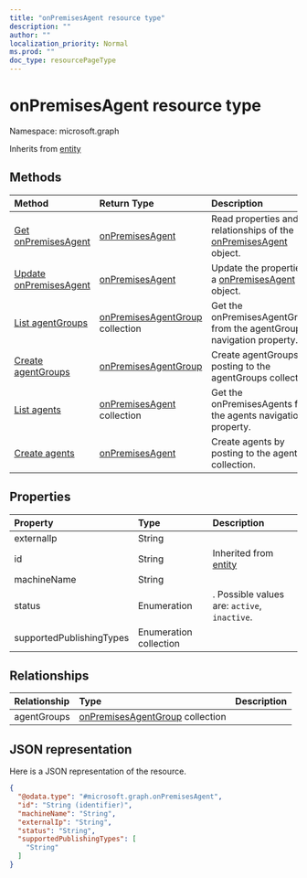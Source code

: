 ```yaml
---
title: "onPremisesAgent resource type"
description: ""
author: ""
localization_priority: Normal
ms.prod: ""
doc_type: resourcePageType
---
```


# onPremisesAgent resource type


Namespace: microsoft.graph




Inherits from [entity](../resources/entity.md)

## Methods
|Method|Return Type|Description|
|:---|:---|:---|
|[Get onPremisesAgent](../api/onpremisesagent-get.md)|[onPremisesAgent](../resources/onpremisesagent.md)|Read properties and relationships of the [onPremisesAgent](../resources/onpremisesagent.md) object.|
|[Update onPremisesAgent](../api/onpremisesagent-update.md)|[onPremisesAgent](../resources/onpremisesagent.md)|Update the properties of a [onPremisesAgent](../resources/onpremisesagent.md) object.|
|[List agentGroups](../api/onpremisesagent-list-agentgroups.md)|[onPremisesAgentGroup](../resources/onpremisesagentgroup.md) collection|Get the onPremisesAgentGroups from the agentGroups navigation property.|
|[Create agentGroups](../api/onpremisesagent-post-agentgroups.md)|[onPremisesAgentGroup](../resources/onpremisesagentgroup.md)|Create agentGroups by posting to the agentGroups collection.|
|[List agents](../api/onpremisesagentgroup-list-agents.md)|[onPremisesAgent](../resources/onpremisesagent.md) collection|Get the onPremisesAgents from the agents navigation property.|
|[Create agents](../api/onpremisesagentgroup-post-agents.md)|[onPremisesAgent](../resources/onpremisesagent.md)|Create agents by posting to the agents collection.|

## Properties
|Property|Type|Description|
|:---|:---|:---|
|externalIp|String||
|id|String| Inherited from [entity](../resources/entity.md)|
|machineName|String||
|status|Enumeration|. Possible values are: `active`, `inactive`.|
|supportedPublishingTypes|Enumeration collection||

## Relationships
|Relationship|Type|Description|
|:---|:---|:---|
|agentGroups|[onPremisesAgentGroup](../resources/onpremisesagentgroup.md) collection||

## JSON representation
Here is a JSON representation of the resource.
<!-- {
  "blockType": "resource",
  "keyProperty": "id",
  "@odata.type": "microsoft.graph.onPremisesAgent",
  "baseType": "microsoft.graph.entity",
  "openType": false
}
-->
``` json
{
  "@odata.type": "#microsoft.graph.onPremisesAgent",
  "id": "String (identifier)",
  "machineName": "String",
  "externalIp": "String",
  "status": "String",
  "supportedPublishingTypes": [
    "String"
  ]
}
```

